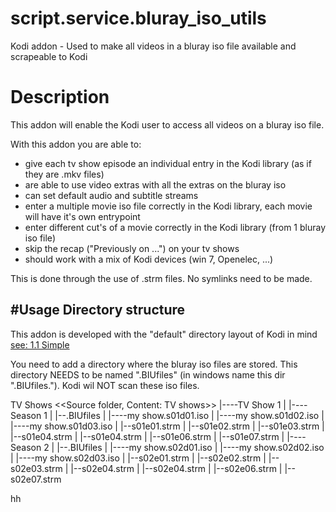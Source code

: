 # script.service.bluray_iso_utils
Kodi addon - Used to make all videos in a bluray iso file available and scrapeable to Kodi

# Description
This addon will enable the Kodi user to access all videos on a bluray iso file.

With this addon you are able to:
- give each tv show episode an individual entry in the Kodi library (as if they are .mkv files)
- are able to use video extras with all the extras on the bluray iso
- can set default audio and subtitle streams
- enter a multiple movie iso file correctly in the Kodi library, each movie will have it's own entrypoint
- enter different cut's of a movie correctly in the Kodi library (from 1 bluray iso file)
- skip the recap ("Previously on ...") on your tv shows
- should work with a mix of Kodi devices (win 7, Openelec, ...)

This is done through the use of .strm files. No symlinks need to be made. 

#Usage
Directory structure
--------------------
This addon is developed with the "default" directory layout of Kodi in mind  [see: 1.1 Simple](http://kodi.wiki/view/Naming_video_files/TV_shows)

You need to add a directory where the bluray iso files are stored. This directory NEEDS to be named ".BIUfiles" (in windows name this dir ".BIUfiles."). Kodi wil NOT scan these iso files. 

TV Shows                  <<Source folder, Content: TV shows>>
   |----TV Show 1
   |       |----Season 1
   |            |--.BIUfiles
   |                  |----my show.s01d01.iso
   |                  |----my show.s01d02.iso
   |                  |----my show.s01d03.iso
   |            |--s01e01.strm
   |            |--s01e02.strm
   |            |--s01e03.strm
   |            |--s01e04.strm
   |            |--s01e04.strm
   |            |--s01e06.strm
   |            |--s01e07.strm
   |       |----Season 2
   |            |--.BIUfiles
   |                  |----my show.s02d01.iso
   |                  |----my show.s02d02.iso
   |                  |----my show.s02d03.iso
   |            |--s02e01.strm
   |            |--s02e02.strm
   |            |--s02e03.strm
   |            |--s02e04.strm
   |            |--s02e04.strm
   |            |--s02e06.strm
   |            |--s02e07.strm

hh
